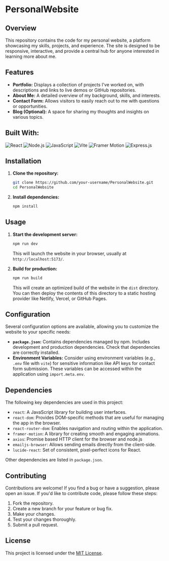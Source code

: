 # PersonalWebsite

## Overview

This repository contains the code for my personal website, a platform showcasing my skills, projects, and experience. The site is designed to be responsive, interactive, and provide a central hub for anyone interested in learning more about me.

## Features

*   **Portfolio:** Displays a collection of projects I've worked on, with descriptions and links to live demos or GitHub repositories.
*   **About Me:** A detailed overview of my background, skills, and interests.
*   **Contact Form:** Allows visitors to easily reach out to me with questions or opportunities.
*   **Blog (Optional):** A space for sharing my thoughts and insights on various topics.

## Built With:

![React](https://img.shields.io/badge/React-20232A?style=for-the-badge&logo=react&logoWidth=60) ![Node.js](https://img.shields.io/badge/Node.js-339933?style=for-the-badge&logo=node.js&logoWidth=60) ![JavaScript](https://img.shields.io/badge/JavaScript-F7DF1E?style=for-the-badge&logo=javascript&logoWidth=60) ![Vite](https://img.shields.io/badge/Vite-B470F0?style=for-the-badge&logo=vite&logoWidth=60) ![Framer Motion](https://img.shields.io/badge/Framer_Motion-0055FF?style=for-the-badge&logo=framer&logoWidth=60) ![Express.js](https://img.shields.io/badge/Express.js-000000?style=for-the-badge&logo=express&logoWidth=60)

## Installation

1.  **Clone the repository:**
    ```bash
    git clone https://github.com/your-username/PersonalWebsite.git
    cd PersonalWebsite
    ```

2.  **Install dependencies:**

    ```bash
    npm install
    ```

## Usage

1.  **Start the development server:**

    ```bash
    npm run dev
    ```

    This will launch the website in your browser, usually at `http://localhost:5173/`.

2.  **Build for production:**

    ```bash
    npm run build
    ```

    This will create an optimized build of the website in the `dist` directory.  You can then deploy the contents of this directory to a static hosting provider like Netlify, Vercel, or GitHub Pages.

## Configuration

Several configuration options are available, allowing you to customize the website to your specific needs:

*   **`package.json`:**  Contains dependencies managed by npm. Includes development and production dependencies.  Check that dependencies are correctly installed.
*   **Environment Variables:**  Consider using environment variables (e.g., `.env` file with `vite`) for sensitive information like API keys for contact form submission.  These variables can be accessed within the application using `import.meta.env`.

## Dependencies

The following key dependencies are used in this project:

*   `react`: A JavaScript library for building user interfaces.
*   `react-dom`: Provides DOM-specific methods that are useful for managing the app in the browser.
*   `react-router-dom`: Enables navigation and routing within the application.
*   `framer-motion`:  A library for creating smooth and engaging animations.
*   `axios`: Promise based HTTP client for the browser and node.js
*   `emailjs-browser`: Allows sending emails directly from the client-side.
*   `lucide-react`: Set of consistent, pixel-perfect icons for React.

Other dependencies are listed in `package.json`.

## Contributing

Contributions are welcome! If you find a bug or have a suggestion, please open an issue. If you'd like to contribute code, please follow these steps:

1.  Fork the repository.
2.  Create a new branch for your feature or bug fix.
3.  Make your changes.
4.  Test your changes thoroughly.
5.  Submit a pull request.

## License

This project is licensed under the [MIT License](LICENSE).
